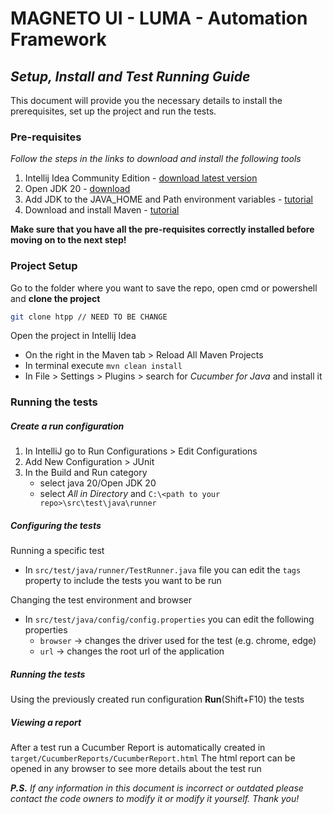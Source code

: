 # MAGNETO UI - LUMA - Automation Framework
## _Setup, Install and Test Running Guide_

This document will provide you the necessary details to install the prerequisites, set up the project and run the tests.

### Pre-requisites
*Follow the steps in the links to download and install the following tools*

1. Intellij Idea Community Edition - [download latest version](https://www.jetbrains.com/idea/download/)
2. Open JDK 20 - [download](https://www.oracle.com/java/technologies/javase/jdk20-archive-downloads.html)
3. Add JDK to the JAVA_HOME and Path environment variables - [tutorial](https://mkyong.com/java/how-to-set-java_home-on-windows-10/)
4. Download and install Maven - [tutorial](https://phoenixnap.com/kb/install-maven-windows)

**Make sure that you have all the pre-requisites correctly installed before moving on to the next step!**

### Project Setup
Go to the folder where you want to save the repo, open cmd or powershell and **clone the project**
```sh
git clone htpp // NEED TO BE CHANGE
```

Open the project in Intellij Idea
- On the right in the Maven tab > Reload All Maven Projects
- In terminal execute ```mvn clean install```
- In File > Settings > Plugins > search for *Cucumber for Java* and install it


### Running the tests
##### Create a run configuration
1. In IntelliJ go to Run Configurations > Edit Configurations
2. Add New Configuration > JUnit
3. In the Build and Run category
    - select java 20/Open JDK 20
    - select *All in Directory* and ```C:\<path to your repo>\src\test\java\runner```

##### Configuring the tests
Running a specific test
- In ```src/test/java/runner/TestRunner.java``` file you can edit the ```tags``` property to include the tests you want to be run

Changing the test environment and browser
- In ```src/test/java/config/config.properties``` you can edit the following properties
    - ```browser``` -> changes the driver used for the test (e.g. chrome, edge)
    - ```url``` -> changes the root url of the application

##### Running the tests
Using the previously created run configuration **Run**(Shift+F10) the tests

##### Viewing a report
After a test run a Cucumber Report is automatically created in ```target/CucumberReports/CucumberReport.html```
The html report can be opened in any browser to see more details about the test run



***P.S.** If any information in this document is incorrect or outdated please contact the code owners to modify it or modify it yourself. Thank you!*